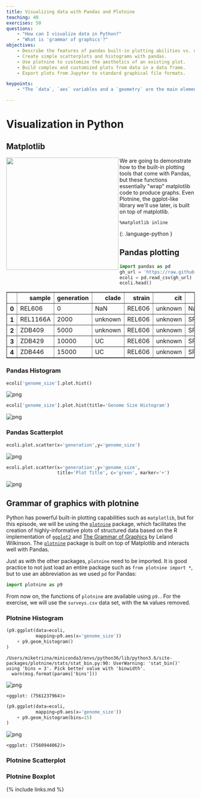 ```yaml
---
title: Visualizing data with Pandas and Plotnine
teaching: 40
exercises: 50
questions:
    - "How can I visualize data in Python?"
    - "What is 'grammar of graphics'?"
objectives:
    - Describe the features of pandas built-in plotting abilities vs. using external packages.
    - Create simple scatterplots and histograms with pandas.
    - Use plotnine to customize the aesthetics of an existing plot.
    - Build complex and customized plots from data in a data frame.
    - Export plots from Jupyter to standard graphical file formats.

keypoints:
    - "The `data`, `aes` variables and a `geometry` are the main elements of a plotnine graph"

---
```


# Visualization in Python

## Matplotlib

<a href="https://matplotlib.org/"><img src="https://matplotlib.org/2.1.1/_static/logo2.svg" align="left" width="300" ></a>

We are going to demonstrate how to the built-in plotting tools that come with Pandas, but these functions essentially "wrap" matplotlib code to produce graphs. Even Plotnine, the ggplot-like library we'll use later, is built on top of matplotlib.



~~~
%matplotlib inline
~~~
{: .language-python }

## Pandas plotting


```python
import pandas as pd
gh_url = 'https://raw.githubusercontent.com/datacarpentry/R-genomics/gh-pages/data/Ecoli_metadata.csv'
ecoli = pd.read_csv(gh_url)
ecoli.head()
```




<div>
<style scoped>
    .dataframe tbody tr th:only-of-type {
        vertical-align: middle;
    }

    .dataframe tbody tr th {
        vertical-align: top;
    }

    .dataframe thead th {
        text-align: right;
    }
</style>
<table border="1" class="dataframe">
  <thead>
    <tr style="text-align: right;">
      <th></th>
      <th>sample</th>
      <th>generation</th>
      <th>clade</th>
      <th>strain</th>
      <th>cit</th>
      <th>run</th>
      <th>genome_size</th>
    </tr>
  </thead>
  <tbody>
    <tr>
      <th>0</th>
      <td>REL606</td>
      <td>0</td>
      <td>NaN</td>
      <td>REL606</td>
      <td>unknown</td>
      <td>NaN</td>
      <td>4.62</td>
    </tr>
    <tr>
      <th>1</th>
      <td>REL1166A</td>
      <td>2000</td>
      <td>unknown</td>
      <td>REL606</td>
      <td>unknown</td>
      <td>SRR098028</td>
      <td>4.63</td>
    </tr>
    <tr>
      <th>2</th>
      <td>ZDB409</td>
      <td>5000</td>
      <td>unknown</td>
      <td>REL606</td>
      <td>unknown</td>
      <td>SRR098281</td>
      <td>4.60</td>
    </tr>
    <tr>
      <th>3</th>
      <td>ZDB429</td>
      <td>10000</td>
      <td>UC</td>
      <td>REL606</td>
      <td>unknown</td>
      <td>SRR098282</td>
      <td>4.59</td>
    </tr>
    <tr>
      <th>4</th>
      <td>ZDB446</td>
      <td>15000</td>
      <td>UC</td>
      <td>REL606</td>
      <td>unknown</td>
      <td>SRR098283</td>
      <td>4.66</td>
    </tr>
  </tbody>
</table>
</div>



### Pandas Histogram

```python
ecoli['genome_size'].plot.hist()
```

![png](../fig/17_hist1.png)



```python
ecoli['genome_size'].plot.hist(title='Genome Size Histogram')
```

![png](../fig/17_hist2.png)


### Pandas Scatterplot


```python
ecoli.plot.scatter(x='generation',y='genome_size')
```

![png](../fig/17_scatter1.png)



```python
ecoli.plot.scatter(x='generation',y='genome_size', 
                   title='Plot Title', c='green', marker='+')
```

![png](../fig/17_scatter2.png)

## Grammar of graphics with plotnine

Python has powerful built-in plotting capabilities such as `matplotlib`, but for
this episode, we will be using the [`plotnine`](https://plotnine.readthedocs.io/en/stable/)
package, which facilitates the creation of highly-informative plots of
structured data based on the R implementation of [`ggplot2`](http://ggplot2.org/)
and [The Grammar of Graphics](http://link.springer.com/book/10.1007%2F0-387-28695-0)
by Leland Wilkinson. The [`plotnine`](https://plotnine.readthedocs.io/en/stable/)
package is built on top of Matplotlib and interacts well with Pandas.

Just as with the other packages, `plotnine` need to be imported. It is good
practice to not just load an entire package such as `from plotnine import *`,
but to use an abbreviation as we used `pd` for Pandas:


```python
import plotnine as p9
```

From now on, the functions of `plotnine` are available using `p9.`. For the
exercise, we will use the `surveys.csv` data set, with the `NA` values removed.

### Plotnine Histogram

```python
(p9.ggplot(data=ecoli,
           mapping=p9.aes(x='genome_size'))
    + p9.geom_histogram()
)
```

    /Users/miketrizna/miniconda3/envs/python36/lib/python3.6/site-packages/plotnine/stats/stat_bin.py:90: UserWarning: 'stat_bin()' using 'bins = 3'. Pick better value with 'binwidth'.
      warn(msg.format(params['bins']))



![png](../fig/17_p9hist1.png)





    <ggplot: (7561237964)>




```python
(p9.ggplot(data=ecoli,
           mapping=p9.aes(x='genome_size'))
    + p9.geom_histogram(bins=15)
)
```


![png](../fig/17_p9hist2.png)





    <ggplot: (7560944062)>

### Plotnine Scatterplot

### Plotnine Boxplot



{% include links.md %}

